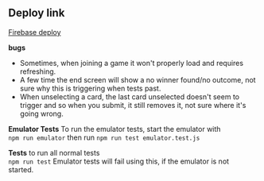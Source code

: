 ## Deploy link
[Firebase deploy](https://adv-app-dev-assignment.web.app/)


**bugs**
- Sometimes, when joining a game it won't properly load and requires refreshing.
- A few time the end screen will show a no winner found/no outcome, not sure why this is triggering when tests past.
- When unselecting a card, the last card unselected doesn't seem to trigger and so when you submit, it still removes it, not sure where it's going wrong.

**Emulator Tests**
To run the emulator tests, start the emulator with  
`npm run emulator`
then run `npm run test emulator.test.js`  

**Tests**
to run all normal tests  
`npm run test`
Emulator tests will fail using this, if the emulator is not  
started.  
